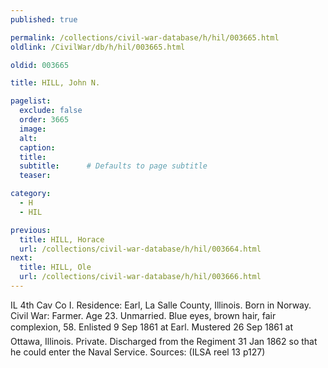 ```yaml
---
published: true

permalink: /collections/civil-war-database/h/hil/003665.html
oldlink: /CivilWar/db/h/hil/003665.html

oldid: 003665

title: HILL, John N.

pagelist:
  exclude: false
  order: 3665
  image: 
  alt:
  caption:
  title:
  subtitle:      # Defaults to page subtitle
  teaser:

category: 
  - H 
  - HIL

previous:
  title: HILL, Horace
  url: /collections/civil-war-database/h/hil/003664.html  
next:
  title: HILL, Ole
  url: /collections/civil-war-database/h/hil/003666.html   
---
```

IL 4th Cav Co I. Residence: Earl, La Salle County, Illinois. Born in Norway. Civil War: Farmer. Age 23. Unmarried. Blue eyes, brown hair, fair complexion, 5&#146;8&#148;. Enlisted 9 Sep 1861 at Earl. Mustered 26 Sep 1861 at Ottawa, Illinois. Private. Discharged from the Regiment 31 Jan 1862 so that he could enter the Naval Service. Sources: (ILSA reel 13 p127)